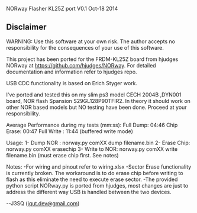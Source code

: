 NORway Flasher KL25Z port V0.1 Oct-18 2014

Disclaimer
----------

WARNING: Use this software at your own risk. The author accepts no
responsibility for the consequences of your use of this software.


This project has been ported for the FRDM-KL25Z board from hjudges NORway at https://github.com/hjudges/NORway.
For detailed documentation and information refer to hjudges repo.

USB CDC functionality is based on Erich Styger work.

I've ported and tested this on my slim ps3 model CECH 2004B ,DYN001 board, NOR flash Spansion S29GL128P90TFIR2.
In theory it should work on other NOR based models but NO testing have been done. Proceed at your responsibility.

Average Performance during my tests (mm:ss):
Full Dump: 04:46 
Chip Erase: 00:47
Full Write : 11:44 (buffered write mode)

Usage:
1- Dump NOR : norway.py comXX dump filename.bin
2- Erase Chip: norway.py comXX erasechip
3- Write to NOR: norway.py comXX write filename.bin (must erase chip first. See notes)

Notes:
-For wiring and pinout refer to wiring.xlsx
-Sector Erase functionality is currently broken. The workaround is to do erase chip before writing to flash 
	as this eliminate the need to execute erase sector.
-The provided python script NORway.py is ported from hjudges, most changes are just to address the different 
	way USB is handled between the two devices.

   

--J3SQ (jqut.dev@gmail.com)

